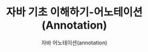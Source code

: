 ---
title: "자바 기초 이해하기-어노테이션(Annotation)"
layout: post
subtitle: "자바 어노테이션(annotation)"
category: studylog
tags: java
published: true
future: true
---